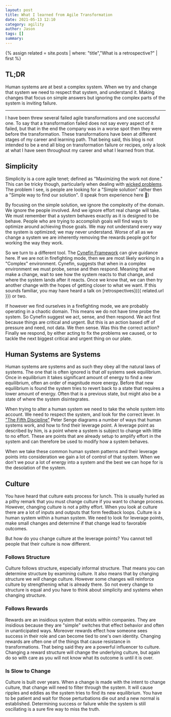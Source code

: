 ```yaml
---
layout: post
title: What I learned from Agile Transformation
date: 2021-05-13 12:10
category: agility
author: Jason
tags: []
summary: 
---
```


{% assign related = site.posts | where: "title","What is a retrospective?" | first %}

## TL;DR

Human systems are at best a complex system. When we try and change that system we need to respect that system, and understand it. Making changes that focus on simple answers but ignoring the complex parts of the system is inviting failure.

----

I have been threw several failed agile transformations and one successful one. To say that a transformation failed does not say every aspect of it failed, but that in the end the company was in a worse spot then they were before the transformation. These transformations have been at different stages of my career and learning path. That being said, this blog is not intended to be a end all blog on transformation failure or recipes, only a look at what I have seen throughout my career and what I learned from that.

## Simplicity

Simplicity is a core agile tenet; defined as "Maximizing the work not done." This can be tricky though, particularly when dealing with [wicked problems](https://en.wikipedia.org/wiki/Wicked_problem). The problem I see, is people are looking for a "Simple solution" rather then a "Simple way to find our solution". (I speak from experience here 🙂)

By focusing on the simple solution, we ignore the complexity of the domain. We ignore the people involved. And we ignore effort real change will take. We must remember that a system behaves exactly as it is designed to be behave. People who are trying to accomplish goals will find ways to optimize around achieving those goals. We may not understand every way the system is optimized; we may never understand. Worse of all as we change a system we are inherently removing the rewards people got for working the way they work.

So we turn to a different tool. The [Cynefin Framework](https://en.wikipedia.org/wiki/Cynefin_framework) can give guidance here. If we are not in firefighting mode, then we are most likely working in a "Complex" environment. Cynefin, suggests that when in a complex environment we must probe, sense and then respond. Meaning that we make a change, wait to see how the system reacts to that change, and where the system lands after it reacts. Once we know that, we can then try another change with the hopes of getting closer to what we want. If this sounds familiar, you may have heard a talk on [retrospectives]({{ related.url }}) or two.

If however we find ourselves in a firefighting mode, we are probably operating in a chaotic domain. This means we do not have time probe the system. So Cynefin suggest we act, sense, and then respond. We act first because things are critical and urgent. But this is an action based off of pressure and need, not data. We then sense. Was this the correct action? Finally we respond, by either acting to fix the problems we caused, or to tackle the next biggest critical and urgent thing on our plate.

## Human Systems are Systems

Human systems are systems and as such they obey all the natural laws of systems. The one that is often ignored is that _all_ systems seek equilibrium. Once in equilibrium it takes significant amount of energy to find a new equilibrium, often an order of magnitude more energy. Before that new equilibrium is found the system tries to revert back to a state that requires a lower amount of energy. Often that is a previous state, but might also be a state of where the system disintegrates.

When trying to alter a human system we need to take the whole system into account. We need to respect the system, and look for the correct lever. In ["The Fifth Discipline"](https://www.amazon.com/Fifth-Discipline-Practice-Learning-Organization/dp/0385517254) Peter Senge diagrams a number of ways that human systems work, and how to find their leverage point. A leverage point as described by him, is a point where a system is subject to change with little to no effort. These are points that are already setup to amplify effort in the system and can therefore be used to modify how a system behaves.

When we take these common human system patterns and their leverage points into consideration we gain a lot of control of that system. When we don't we pour a lot of energy into a system and the best we can hope for is the desolation of the system.

## Culture

You have heard that culture eats process for lunch. This is usually hurled as a pithy remark that you must change culture if you want to change process. However, changing culture is not a pithy effort. When you look at culture there are a lot of inputs and outputs that form feedback loops. Culture is a human system within a human system. We need to look for leverage points, make small changes and determine if that change lead to favorable outcomes.

But how do you change culture at the leverage points? You cannot tell people that their culture is now different.

### Follows Structure

Culture follows structure, especially informal structure. That means you can determine structure by examining culture. It also means that by changing structure we _will_ change culture. However some changes will reinforce culture by strengthening what is already there. So not every change to structure is equal and you have to think about simplicity and systems when changing structure.

### Follows Rewards

Rewards are an insidious system that exists within companies. They are insidious because they are "simple" switches that effect behavior and often in unanticipated ways. Moreover rewards effect how someone sees success in their role and can become tied to one's own identity. Changing rewards are often one of the things that cause resistance in transformations. That being said they are a powerful influencer to culture. Changing a reward structure will change the underlying culture, but again do so with care as you will not know what its outcome is until it is over.

### Is Slow to Change

Culture is built over years. When a change is made with the intent to change culture, that change will need to filter through the system. It will cause ripples and eddies as the system tries to find its new equilibrium. You have to be patient and wait for those perturbations die out and a new normal is established. Determining success or failure while the system is still oscillating is a sure fire way to miss the truth.